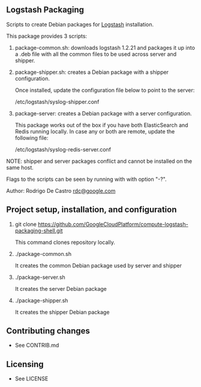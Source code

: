 ## Logstash Packaging

Scripts to create Debian packages for [Logstash](http://logstash.net) installation.

This package provides 3 scripts:

1. package-common.sh: downloads logstash 1.2.21 and packages it up into a
.deb file with all the common files to be used across server and shipper.

2. package-shipper.sh: creates a Debian package with a shipper configuration.

   Once installed, update the configuration file below to point to the server:

     /etc/logstash/syslog-shipper.conf

3. package-server: creates a Debian package with a server configuration.

   This package works out of the box if you have both ElasticSearch and Redis
   running locally. In case any or both are remote, update the following file:

     /etc/logstash/syslog-redis-server.conf

NOTE: shipper and server packages conflict and cannot be installed on
the same host.

Flags to the scripts can be seen by running with with option "-?".

Author: Rodrigo De Castro <rdc@google.com>

## Project setup, installation, and configuration

1. git clone https://github.com/GoogleCloudPlatform/compute-logstash-packaging-shell.git

   This command clones repository locally.
2. ./package-common.sh

   It creates the common Debian package used by server and shipper
3. ./package-server.sh

   It creates the server Debian package
4. ./package-shipper.sh

   It creates the shipper Debian package

## Contributing changes

* See CONTRIB.md

## Licensing

* See LICENSE